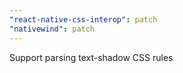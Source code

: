 ```yaml
---
"react-native-css-interop": patch
"nativewind": patch
---
```


Support parsing text-shadow CSS rules
